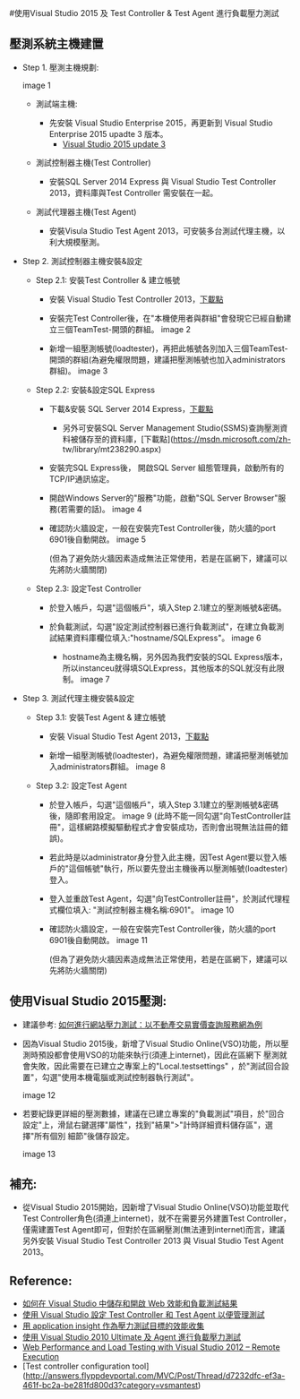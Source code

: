 
#使用Visual Studio 2015 及 Test Controller & Test Agent 進行負載壓力測試

## 壓測系統主機建置

* Step 1. 壓測主機規劃:

  image 1

  * 測試端主機: 
    * 先安裝 Visual Studio Enterprise 2015，再更新到 Visual Studio Enterprise 2015 upadte 3 版本。
        * [Visual Studio 2015 update 3](https://go.microsoft.com/fwlink/?LinkId=691129)
  * 測試控制器主機(Test Controller)
    * 安裝SQL Server 2014 Express 與 Visual Studio Test Controller 2013，資料庫與Test Controller 需安裝在一起。
 
  * 測試代理器主機(Test Agent)
    * 安裝Visula Studio Test Agent 2013，可安裝多台測試代理主機，以利大規模壓測。

* Step 2. 測試控制器主機安裝&設定
  
  * Step 2.1: 安裝Test Controller & 建立帳號
    * 安裝 Visual Studio Test Controller 2013，[下載點](https://www.microsoft.com/zh-tw/download/details.aspx?id=40750) 
    
    * 安裝完Test Controller後，在"本機使用者與群組"會發現它已經自動建立三個TeamTest-開頭的群組。
      image 2
    
    * 新增一組壓測帳號(loadtester)，再把此帳號各別加入三個TeamTest-開頭的群組(為避免權限問題，建議把壓測帳號也加入administrators群組)。
      image 3   
  
  * Step 2.2: 安裝&設定SQL Express
    * 下載&安裝 SQL Server 2014 Express，[下載點](https://www.microsoft.com/zh-tw/download/details.aspx?id=42299)
        * 另外可安裝SQL Server Management Studio(SSMS)查詢壓測資料被儲存至的資料庫，[下載點](https://msdn.microsoft.com/zh-  tw/library/mt238290.aspx)
    
    * 安裝完SQL Express後， 開啟SQL Server 組態管理員，啟動所有的TCP/IP通訊協定。
           
    * 開啟Windows Server的"服務"功能，啟動"SQL Server Browser"服務(若需要的話)。
      image 4
      
    * 確認防火牆設定，一般在安裝完Test Controller後，防火牆的port 6901後自動開啟。
      image 5
      
      (但為了避免防火牆因素造成無法正常使用，若是在區網下，建議可以先將防火牆關閉)
   
  * Step 2.3: 設定Test Controller
    * 於登入帳戶，勾選"這個帳戶"，填入Step 2.1建立的壓測帳號&密碼。
    
    * 於負載測試，勾選"設定測試控制器已進行負載測試"，在建立負載測試結果資料庫欄位填入:"hostname/SQLExpress"。
      image 6
      
      * hostname為主機名稱，另外因為我們安裝的SQL Express版本，所以instanceu就得填SQLExpress，其他版本的SQL就沒有此限制。
      image 7
      
 * Step 3. 測試代理主機安裝&設定
 
   * Step 3.1: 安裝Test Agent & 建立帳號 
      * 安裝 Visual Studio Test Agent 2013，[下載點](https://www.microsoft.com/zh-tw/download/details.aspx?id=40750)
      
      * 新增一組壓測帳號(loadtester)，為避免權限問題，建議把壓測帳號加入administrators群組。
        image 8 
   
   * Step 3.2: 設定Test Agent   
      * 於登入帳戶，勾選"這個帳戶"，填入Step 3.1建立的壓測帳號&密碼後，隨即套用設定。
        image 9
       (此時不能一同勾選"向TestController註冊"，這樣網路模擬驅動程式才會安裝成功，否則會出現無法註冊的錯誤)。
       
      * 若此時是以administrator身分登入此主機，因Test Agent要以登入帳戶的"這個帳號"執行，所以要先登出主機後再以壓測帳號(loadtester)登入。
      
      * 登入並重啟Test Agent，勾選"向TestController註冊"，於測試代理程式欄位填入: "測試控制器主機名稱:6901"。
        image 10
        
      * 確認防火牆設定，一般在安裝完Test Controller後，防火牆的port 6901後自動開啟。
        image 11
      
        (但為了避免防火牆因素造成無法正常使用，若是在區網下，建議可以先將防火牆關閉)   
        
## 使用Visual Studio 2015壓測:
   
   * 建議參考: [如何進行網站壓力測試：以不動產交易實價查詢服務網為例](http://blog.miniasp.com/post/2012/10/18/How-to-do-Web-Load-Test.aspx)
   
   * 因為Visual Studio 2015後，新增了Visual Studio Online(VSO)功能，所以壓測時預設都會使用VSO的功能來執行(須連上internet)，因此在區網下
     壓測就會失敗，因此需要在已建立之專案上的"Local.testsettings" ，於"測試回合設置"，勾選"使用本機電腦或測試控制器執行測試"。
     
     image 12
   
   * 若要紀錄更詳細的壓測數據，建議在已建立專案的"負載測試"項目，於"回合設定"上，滑鼠右鍵選擇"屬性"，找到"結果">"計時詳細資料儲存區"，選擇"所有個別
     細節"後儲存設定。  
 
     image 13
     
      
## 補充:

   * 從Visual Studio 2015開始，因新增了Visual Studio Online(VSO)功能並取代Test Controller角色(須連上internet)，就不在需要另外建置Test 
     Controller，僅需建置Test Agent即可，但對於在區網壓測(無法連到internet)而言，建議另外安裝 Visual Studio Test Controller 2013 與 
     Visual Studio Test Agent 2013。


## Reference:
   * [如何在 Visual Studio 中儲存和開啟 Web 效能和負載測試結果](https://msdn.microsoft.com/zh-tw/library/ms404662.aspx)
   * [使用 Visual Studio 設定 Test Controller 和 Test Agent 以便管理測試](https://msdn.microsoft.com/zh-tw/library/hh546459.aspx)
   * [用 application insight 作為壓力測試目標的效能收集](https://www.visualstudio.com/zh-tw/docs/test/performance-testing/getting-started/get-performance-data-for-load-tests)
   * [使用 Visual Studio 2010 Ultimate 及 Agent 進行負載壓力測試](http://blog.miniasp.com/post/2011/03/13/Visual-Studio-Agent-2010-Load-and-Stress-Testing-Installation-Guide.aspx)
   * [Web Performance and Load Testing with Visual Studio 2012 – Remote Execution](http://blog.nwcadence.com/web-performance-and-load-testing-with-visual-studio-2012-remote-execution-2/)
   * [Test controller configuration tool] (http://answers.flyppdevportal.com/MVC/Post/Thread/d7232dfc-ef3a-461f-bc2a-be281fd800d3?category=vsmantest)
   
    
  
  
